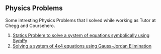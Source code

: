 ## Physics Problems

Some intresting Physics Problems that I solved while working as Tutor at Chegg and Coursehero.

1. [Statics Problem to solve a system of equations symbolically using SymPy](https://github.com/python4phys1cs/physics-problems/blob/main/physics-statics-problem-sympy/physics-statics-problem-sympy.ipynb)
2. [Solving a system of 4x4 equations using Gauss-Jordan Elimination](https://github.com/python4phys1cs/physics-problems/blob/main/octave-gauss-jordan-elimination-4x4.ipynb)
